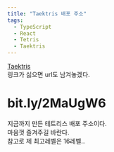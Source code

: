 ```yaml
---
title: "Taektris 배포 주소"
tags:
  - TypeScript
  - React
  - Tetris
  - Taektris
---
```


[Taektris](http://bit.ly/2MaUgW6)  
링크가 싫으면 url도 남겨놓겠다.  

# **bit.ly/2MaUgW6**  

지금까지 만든 테트리스 배포 주소이다.  
마음껏 즐겨주길 바란다.  
참고로 제 최고레벨은 16레벨..

